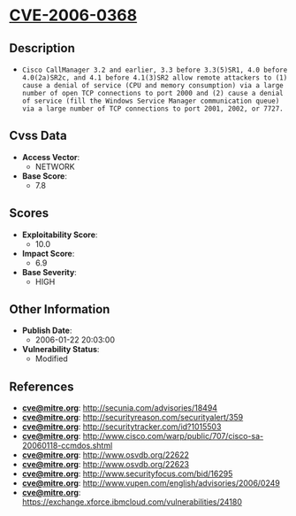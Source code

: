 
# [CVE-2006-0368](http://secunia.com/advisories/18494)

## Description

- `Cisco CallManager 3.2 and earlier, 3.3 before 3.3(5)SR1, 4.0 before 4.0(2a)SR2c, and 4.1 before 4.1(3)SR2 allow remote attackers to (1) cause a denial of service (CPU and memory consumption) via a large number of open TCP connections to port 2000 and (2) cause a denial of service (fill the Windows Service Manager communication queue) via a large number of TCP connections to port 2001, 2002, or 7727.`

## Cvss Data

- **Access Vector**:
  - NETWORK
- **Base Score**:
  - 7.8

## Scores

- **Exploitability Score**:
  - 10.0
- **Impact Score**:
  - 6.9
- **Base Severity**:
  - HIGH

## Other Information

- **Publish Date**:
  - 2006-01-22 20:03:00
- **Vulnerability Status**:
  - Modified

## References

- **cve@mitre.org**: http://secunia.com/advisories/18494
- **cve@mitre.org**: http://securityreason.com/securityalert/359
- **cve@mitre.org**: http://securitytracker.com/id?1015503
- **cve@mitre.org**: http://www.cisco.com/warp/public/707/cisco-sa-20060118-ccmdos.shtml
- **cve@mitre.org**: http://www.osvdb.org/22622
- **cve@mitre.org**: http://www.osvdb.org/22623
- **cve@mitre.org**: http://www.securityfocus.com/bid/16295
- **cve@mitre.org**: http://www.vupen.com/english/advisories/2006/0249
- **cve@mitre.org**: https://exchange.xforce.ibmcloud.com/vulnerabilities/24180
